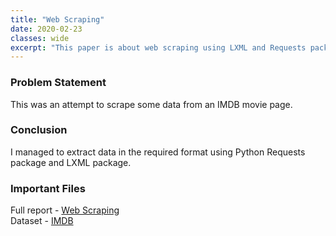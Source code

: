 ```yaml
---
title: "Web Scraping"
date: 2020-02-23
classes: wide
excerpt: "This paper is about web scraping using LXML and Requests packages."
---
```


### Problem Statement
This was an attempt to scrape some data from an IMDB movie page.

### Conclusion
I managed to extract data in the required format using Python Requests package and LXML package.

### Important Files
Full report - [Web Scraping](https://github.com/dasun27/DSC/blob/master/files/Web%20Scraping.pdf)  
Dataset - [IMDB](https://www.imdb.com/robots.txt)

